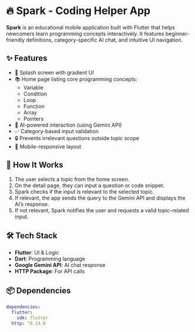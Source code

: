 # 🔥 Spark - Coding Helper App

**Spark** is an educational mobile application built with Flutter that helps newcomers learn programming concepts interactively. It features beginner-friendly definitions, category-specific AI chat, and intuitive UI navigation.

## ✨ Features

- 🚀 Splash screen with gradient UI
- 📚 Home page listing core programming concepts:
  - Variable
  - Condition
  - Loop
  - Function
  - Array
  - Pointers
- 🤖 AI-powered interaction (using Gemini API)
- ✅ Category-based input validation
- 🔒 Prevents irrelevant questions outside topic scope
- 📱 Mobile-responsive layout



## 🧠 How It Works

1. The user selects a topic from the home screen.
2. On the detail page, they can input a question or code snippet.
3. Spark checks if the input is relevant to the selected topic.
4. If relevant, the app sends the query to the Gemini API and displays the AI’s response.
5. If not relevant, Spark notifies the user and requests a valid topic-related input.

## 🛠️ Tech Stack

- **Flutter**: UI & Logic
- **Dart**: Programming language
- **Google Gemini API**: AI chat response
- **HTTP Package**: For API calls

## 📦 Dependencies

```yaml
dependencies:
  flutter:
    sdk: flutter
  http: ^0.14.0
